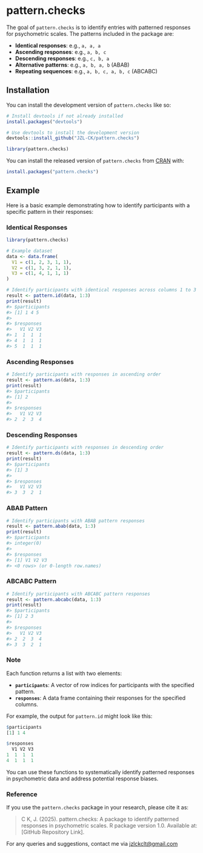 
<!-- README.md is generated from README.Rmd. Please edit that file -->

# pattern.checks

<!-- badges: start -->
<!-- badges: end -->

The goal of `pattern.checks` is to identify entries with patterned
responses for psychometric scales. The patterns included in the package
are:

- **Identical responses**: e.g., `a, a, a`
- **Ascending responses**: e.g., `a, b, c`
- **Descending responses**: e.g., `c, b, a`
- **Alternative patterns**: e.g., `a, b, a, b` (ABAB)
- **Repeating sequences**: e.g., `a, b, c, a, b, c` (ABCABC)

## Installation

You can install the development version of `pattern.checks` like so:

``` r
# Install devtools if not already installed
install.packages("devtools")

# Use devtools to install the development version
devtools::install_github("JZL-CK/pattern.checks")

library(pattern.checks)
```

You can install the released version of `pattern.checks` from
[CRAN](https://CRAN.R-project.org) with:

``` r
install.packages("pattern.checks")
```

## Example

Here is a basic example demonstrating how to identify participants with
a specific pattern in their responses:

### Identical Responses

``` r
library(pattern.checks)

# Example dataset
data <- data.frame(
  V1 = c(1, 2, 3, 1, 1),
  V2 = c(1, 3, 2, 1, 1),
  V3 = c(1, 4, 1, 1, 1)
)

# Identify participants with identical responses across columns 1 to 3
result <- pattern.id(data, 1:3)
print(result)
#> $participants
#> [1] 1 4 5
#> 
#> $responses
#>   V1 V2 V3
#> 1  1  1  1
#> 4  1  1  1
#> 5  1  1  1
```

### Ascending Responses

``` r
# Identify participants with responses in ascending order
result <- pattern.as(data, 1:3)
print(result)
#> $participants
#> [1] 2
#> 
#> $responses
#>   V1 V2 V3
#> 2  2  3  4
```

### Descending Responses

``` r
# Identify participants with responses in descending order
result <- pattern.ds(data, 1:3)
print(result)
#> $participants
#> [1] 3
#> 
#> $responses
#>   V1 V2 V3
#> 3  3  2  1
```

### ABAB Pattern

``` r
# Identify participants with ABAB pattern responses
result <- pattern.abab(data, 1:3)
print(result)
#> $participants
#> integer(0)
#> 
#> $responses
#> [1] V1 V2 V3
#> <0 rows> (or 0-length row.names)
```

### ABCABC Pattern

``` r
# Identify participants with ABCABC pattern responses
result <- pattern.abcabc(data, 1:3)
print(result)
#> $participants
#> [1] 2 3
#> 
#> $responses
#>   V1 V2 V3
#> 2  2  3  4
#> 3  3  2  1
```

### Note

Each function returns a list with two elements:

- **`participants`**: A vector of row indices for participants with the
  specified pattern.
- **`responses`**: A data frame containing their responses for the
  specified columns.

For example, the output for `pattern.id` might look like this:

``` r
$participants
[1] 1 4

$responses
  V1 V2 V3
1  1  1  1
4  1  1  1
```

You can use these functions to systematically identify patterned
responses in psychometric data and address potential response biases.

### Reference

If you use the `pattern.checks` package in your research, please cite it
as:

> C K, J. (2025). pattern.checks: A package to identify patterned
> responses in psychometric scales. R package version 1.0. Available at:
> \[GitHub Repository Link\].

For any queries and suggestions, contact me via <jzlckclt@gmail.com>
